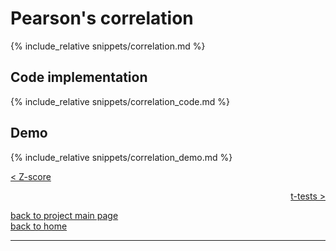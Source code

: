 <script>
MathJax = {
tex: {
tags: 'ams'  // should be 'ams', 'none', or 'all'
     }
};
</script>
<script id="MathJax-script" async src="https://cdn.jsdelivr.net/npm/mathjax@3/es5/tex-chtml.js"></script>

# Pearson's correlation 
{% include_relative snippets/correlation.md %}

## Code implementation
{% include_relative snippets/correlation_code.md %}

## Demo
{% include_relative snippets/correlation_demo.md %}

[< Z-score](./zscore.md)

<div style="text-align: right">
<a href="https://matt-a-bennett.github.io/stats_from_scratch/ttests.html">t-tests ></a>
</div>

[back to project main page](./stats_from_scratch.md)\
[back to home](../index.md)

---
<script src="https://utteranc.es/client.js"
        repo="Matt-A-Bennett/Matt-A-Bennett.github.io"
        issue-term="https://matt-a-bennett.github.io/stats_from_scratch/correlation.html"
        theme="github-light"
        crossorigin="anonymous"
        async>
</script>

